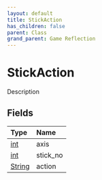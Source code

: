 ```yaml
---
layout: default
title: StickAction
has_children: false
parent: Class
grand_parent: Game Reflection
---
```

# StickAction
Description 

## Fields

| Type | Name |
|:----------|:--------------|
| [int](/riftbreaker-wiki/docs/game-reflection/enums/int/) | axis |
| [int](/riftbreaker-wiki/docs/game-reflection/enums/int/) | stick_no |
| [String](/riftbreaker-wiki/docs/game-reflection/components/string/) | action |

